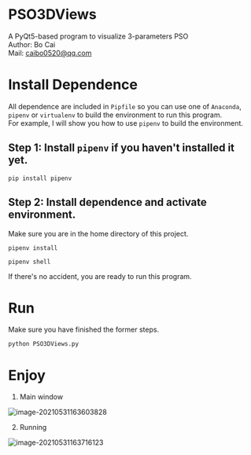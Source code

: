 # PSO3DViews
A PyQt5-based program to visualize 3-parameters PSO  
Author: Bo Cai  
Mail: [caibo0520@qq.com](caibo0520@qq.com)
# Install Dependence
All dependence are included in `Pipfile` so you can use one of `Anaconda`, `pipenv` or `virtualenv` to build the environment to run this program.  
For example, I will show you how to use `pipenv` to build the environment.  
## Step 1: Install `pipenv` if you haven't installed it yet.  
```
pip install pipenv
```
## Step 2: Install dependence and activate environment.  
Make sure you are in the home directory of this project.
```
pipenv install
```
```
pipenv shell
```
If there's no accident, you are ready to run this program.
# Run
Make sure you have finished the former steps.
```
python PSO3DViews.py
```
# Enjoy

1. Main window

![image-20210531163603828](https://gitee.com/vancomycin_bo/markdown_img/raw/master/img/20210531163604.png)

2. Running

![image-20210531163716123](https://gitee.com/vancomycin_bo/markdown_img/raw/master/img/20210531163717.png)
